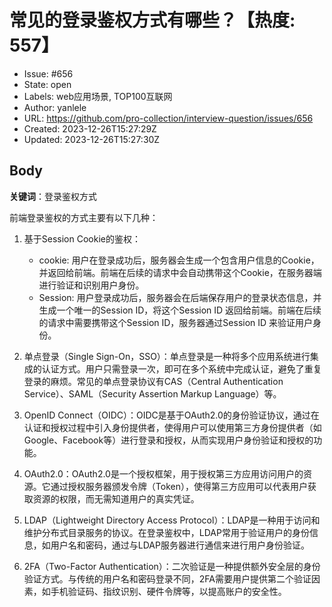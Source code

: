 # 常见的登录鉴权方式有哪些？【热度: 557】

- Issue: #656
- State: open
- Labels: web应用场景, TOP100互联网
- Author: yanlele
- URL: https://github.com/pro-collection/interview-question/issues/656
- Created: 2023-12-26T15:27:29Z
- Updated: 2023-12-26T15:27:30Z

## Body

**关键词**：登录鉴权方式

前端登录鉴权的方式主要有以下几种：

1. 基于Session Cookie的鉴权： 
    - cookie: 用户在登录成功后，服务器会生成一个包含用户信息的Cookie，并返回给前端。前端在后续的请求中会自动携带这个Cookie，在服务器端进行验证和识别用户身份。
    - Session: 用户登录成功后，服务器会在后端保存用户的登录状态信息，并生成一个唯一的Session ID，将这个Session ID 返回给前端。前端在后续的请求中需要携带这个Session ID，服务器通过Session ID 来验证用户身份。

2. 单点登录（Single Sign-On，SSO）：单点登录是一种将多个应用系统进行集成的认证方式。用户只需登录一次，即可在多个系统中完成认证，避免了重复登录的麻烦。常见的单点登录协议有CAS（Central Authentication Service）、SAML（Security Assertion Markup Language）等。

3. OpenID Connect（OIDC）：OIDC是基于OAuth2.0的身份验证协议，通过在认证和授权过程中引入身份提供者，使得用户可以使用第三方身份提供者（如Google、Facebook等）进行登录和授权，从而实现用户身份验证和授权的功能。

4. OAuth2.0：OAuth2.0是一个授权框架，用于授权第三方应用访问用户的资源。它通过授权服务器颁发令牌（Token），使得第三方应用可以代表用户获取资源的权限，而无需知道用户的真实凭证。

5. LDAP（Lightweight Directory Access Protocol）：LDAP是一种用于访问和维护分布式目录服务的协议。在登录鉴权中，LDAP常用于验证用户的身份信息，如用户名和密码，通过与LDAP服务器进行通信来进行用户身份验证。

6. 2FA（Two-Factor Authentication）：二次验证是一种提供额外安全层的身份验证方式。与传统的用户名和密码登录不同，2FA需要用户提供第二个验证因素，如手机验证码、指纹识别、硬件令牌等，以提高账户的安全性。

